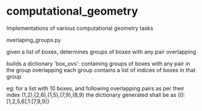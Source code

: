 # computational_geometry
Implementations of various computational geometry tasks


overlaping_groups.py

given a list of boxes, determines groups of boxes with any pair overlapping

builds a dictionary 'box_ovs': containing groups of boxes with any pair in the group overlapping
each group contains a list of indices of boxes in that group

eg:
for a list with 10 boxes, and following overlapping pairs as per their index
(1,2),(2,6),(1,5),(7,9),(8,9)
the dictionary generated shall be as {0:[1,2,5,6],1:[7,8,9]}
